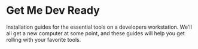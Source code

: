 # Get Me Dev Ready
Installation guides for the essential tools on a developers workstation. We'll all get a new computer at some point, and these guides will help you get rolling with your favorite tools.
